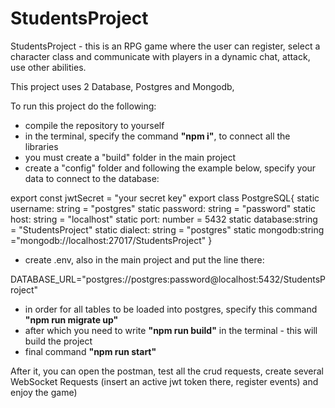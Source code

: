 # StudentsProject

StudentsProject - this is an RPG game where the user can register, select a character class and communicate with players in a dynamic chat, attack, use other abilities.

This project uses 2 Database, Postgres and Mongodb,

To run this project do the following:

- compile the repository to yourself
- in the terminal, specify the command **"npm i"**, to connect all the libraries
- you must create a "build" folder in the main project
- create a "config" folder and following the example below, specify your data to connect to the database:

export const jwtSecret = "your secret key"
export class PostgreSQL{
    static username: string = "postgres"
    static password: string = "password"
    static host: string = "localhost"
    static port: number = 5432
    static database:string = "StudentsProject"
    static dialect: string = "postgres"
    static mongodb:string ="mongodb://localhost:27017/StudentsProject"
}

- create .env, also in the main project and put the line there:

DATABASE_URL="postgres://postgres:password@localhost:5432/StudentsProject"

- in order for all tables to be loaded into postgres, specify this command **"npm run migrate up"** 
- after which you need to write **"npm run build"** in the terminal - this will build the project
- final command **"npm run start"**

After it, you can open the postman, test all the crud requests, create several WebSocket Requests (insert an active jwt token there, register events) and enjoy the game)

